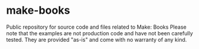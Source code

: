 # make-books
Public repository for source code and files related to Make: Books
Please note that the examples are not production code and have not been carefully tested. They are provided "as-is" and come with no warranty of any kind.
